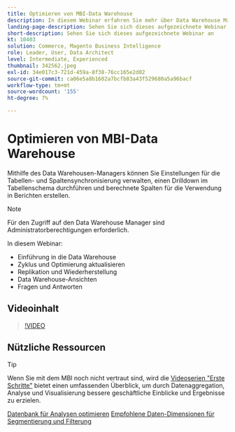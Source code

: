 ```yaml
---
title: Optimieren von MBI-Data Warehouse
description: In diesem Webinar erfahren Sie mehr über Data Warehouse Manager.
landing-page-description: Sehen Sie sich dieses aufgezeichnete Webinar an
short-description: Sehen Sie sich dieses aufgezeichnete Webinar an
kt: 10403
solution: Commerce, Magento Business Intelligence
role: Leader, User, Data Architect
level: Intermediate, Experienced
thumbnail: 342562.jpeg
exl-id: 34e017c3-721d-459a-8f38-76cc165e2d02
source-git-commit: ca06e5a8b1602a7bcfb83a43f529680a5a96bacf
workflow-type: tm+mt
source-wordcount: '155'
ht-degree: 7%

---
```


# Optimieren von MBI-Data Warehouse

Mithilfe des Data Warehousen-Managers können Sie Einstellungen für die Tabellen- und Spaltensynchronisierung verwalten, einen Drilldown im Tabellenschema durchführen und berechnete Spalten für die Verwendung in Berichten erstellen.

>[!NOTE]
>
>Für den Zugriff auf den Data Warehouse Manager sind Administratorberechtigungen erforderlich.

In diesem Webinar:

- Einführung in die Data Warehouse
- Zyklus und Optimierung aktualisieren
- Replikation und Wiederherstellung
- Data Warehouse-Ansichten
- Fragen und Antworten

## Videoinhalt

>[!VIDEO](https://video.tv.adobe.com/v/342562?quality=12&learn=on)

## Nützliche Ressourcen

>[!TIP]
>
>Wenn Sie mit dem MBI noch nicht vertraut sind, wird die [Videoserien &quot;Erste Schritte&quot;](https://experienceleague.adobe.com/docs/commerce-learn/tutorials/mbi/introduction/1-overview.html) bietet einen umfassenden Überblick, um durch Datenaggregation, Analyse und Visualisierung bessere geschäftliche Einblicke und Ergebnisse zu erzielen.

[Datenbank für Analysen optimieren](https://experienceleague.adobe.com/docs/commerce-business-intelligence/mbi/best-practices/data/opt-db-analysis.html)
[Empfohlene Daten-Dimensionen für Segmentierung und Filterung](https://experienceleague.adobe.com/docs/commerce-business-intelligence/mbi/best-practices/data/segment-filter.html)
